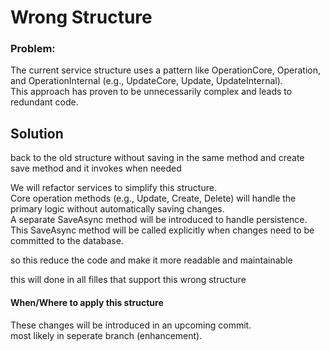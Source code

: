 ﻿
# Wrong Structure

### Problem:
The current service structure uses a pattern like
OperationCore, Operation, and OperationInternal (e.g., UpdateCore, Update, UpdateInternal).  
This approach has proven to be unnecessarily complex and leads to redundant code.
 
## Solution

back to the old structure without saving in the same method and create save method and it invokes when needed

We will refactor services to simplify this structure.  
Core operation methods (e.g., Update, Create, Delete) will handle the primary logic without automatically saving changes.  
A separate SaveAsync method will be introduced to handle persistence.  
This SaveAsync method will be called explicitly when changes need to be committed to the database.

 

so this reduce the code and make it more readable and maintainable
 

 this will done in all filles that support this wrong structure

#### When/Where to apply this structure
These changes will be introduced in an upcoming commit.  
most likely in seperate branch (enhancement).